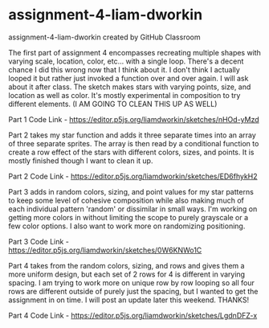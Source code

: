 # assignment-4-liam-dworkin
assignment-4-liam-dworkin created by GitHub Classroom

The first part of assignment 4 encompasses recreating multiple shapes with varying scale, location, color, etc... with a single loop. There's a decent chance I 
did this wrong now that I think about it. I don't think I actually looped it but rather just invoked a function over and over again. I will ask about it after
class. The sketch makes stars with varying points, size, and location as well as color. It's mostly experimental in composition to try different elements. (I AM GOING TO CLEAN THIS UP AS WELL)

Part 1 Code Link - https://editor.p5js.org/liamdworkin/sketches/nHOd-yMzd

Part 2 takes my star function and adds it three separate times into an array of three separate sprites. The array is then read by a conditional function to
create a row effect of the stars with different colors, sizes, and points. It is mostly finished though I want to clean it up. 

Part 2 Code Link - https://editor.p5js.org/liamdworkin/sketches/ED6fhykH2

Part 3 adds in random colors, sizing, and point values for my star patterns to keep some level of cohesive composition while also making much of each individual
pattern 'random' or dissimilar in small ways. I'm working on getting more colors in without limiting the scope to purely grayscale or a few color options. I also
want to work more on randomizing positioning. 

Part 3 Code Link - https://editor.p5js.org/liamdworkin/sketches/0W6KNWo1C

Part 4 takes from the random colors, sizing, and rows and gives them a more uniform design, but each set of 2 rows for 4 is different in varying spacing. I am 
trying to work more on unique row by row looping so all four rows are different outside of purely just the spacing, but I wanted to get the assignment in on time. 
I will post an update later this weekend. THANKS! 

Part 4 Code Link - https://editor.p5js.org/liamdworkin/sketches/LgdnDFZ-x
